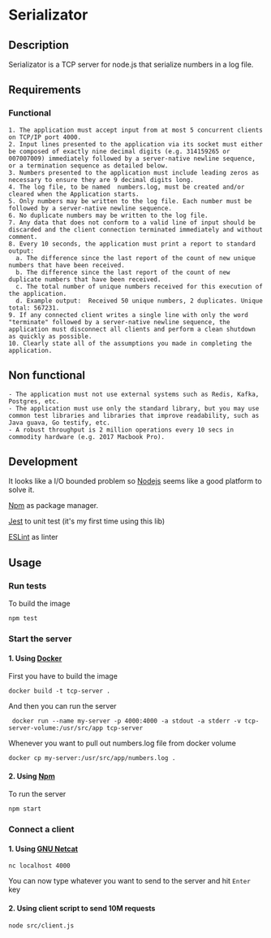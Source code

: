 # Serializator

## Description

Serializator is a TCP server for node.js that serialize numbers in a log file.


## Requirements

### Functional

    1. The application must accept input from at most 5 concurrent clients on TCP/IP port 4000.
    2. Input lines presented to the application via its socket must either be composed of exactly nine decimal digits (e.g. 314159265 or 007007009) immediately followed by a server-native newline sequence, or a termination sequence as detailed below.
    3. Numbers presented to the application must include leading zeros as necessary to ensure they are 9 decimal digits long.
    4. The log file, to be named ​ numbers.log​, must be created and/or cleared when the Application starts.
    5. Only numbers may be written to the log file. Each number must be followed by a server-native newline sequence.
    6. No duplicate numbers may be written to the log file.
    7. Any data that does not conform to a valid line of input should be discarded and the client connection terminated immediately and without comment.
    8. Every 10 seconds, the application must print a report to standard output:
      a. The difference since the last report of the count of new unique numbers that have been received.
      b. The difference since the last report of the count of new duplicate numbers that have been received.
      c. The total number of unique numbers received for this execution of the application.
      d. Example output: ​ Received 50 unique numbers, 2 duplicates. Unique total: 567231.
    9. If any connected client writes a single line with only the word "terminate" followed by a server-native newline sequence, the application must disconnect all clients and perform a clean shutdown as quickly as possible.
    10. Clearly state all of the assumptions you made in completing the application.

## Non functional
    - The application must not use external systems such as Redis, Kafka, Postgres, etc.
    - The application must use only the standard library, but you may use common test libraries and libraries that improve readability, such as Java guava, Go testify, etc.
    - A robust throughput is 2 million operations every 10 secs in commodity hardware (e.g. 2017 Macbook Pro).


## Development

It looks like a I/O bounded problem so [Nodejs](https://nodejs.org/) seems like a good platform to solve it.

[Npm](https://www.npmjs.com/) as package manager.

[Jest](https://jestjs.io/) to unit test (it's my first time using this lib)

[ESLint](https://eslint.org/) as linter



## Usage

### Run tests

To build the image
```
npm test
```

### Start the server

#### 1. Using [Docker](https://www.docker.com/)


First you have to build the image
```
docker build -t tcp-server .
```

And then you can run the server
```
 docker run --name my-server -p 4000:4000 -a stdout -a stderr -v tcp-server-volume:/usr/src/app tcp-server
```

Whenever you want to pull out numbers.log file from docker volume
```
docker cp my-server:/usr/src/app/numbers.log .
```

#### 2. Using [Npm](https://www.npmjs.com/)

To run the server
```
npm start
```

### Connect a client

#### 1. Using [GNU Netcat](http://netcat.sourceforge.net/)

```
nc localhost 4000
```
You can now type whatever you want to send to the server and hit `Enter` key

#### 2. Using client script to send 10M requests
```
node src/client.js
```

